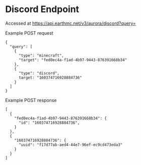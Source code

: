 # Discord Endpoint
Accessed at https://api.earthmc.net/v3/aurora/discord?query=

Example POST request
```json5
{
  "query": [
    {
      "type": "minecraft",
      "target": "fed0ec4a-f1ad-4b97-9443-876391668b34"
    },
    {
      "type": "discord",
      target: "160374716928884736"
    }
  ]
}
```

Example POST response
```json5
[
  {
    "fed0ec4a-f1ad-4b97-9443-876391668b34": {
      "id": "160374716928884736",
    }
  },
  {
    "160374716928884736": {
      "uuid": "f17d77ab-aed4-44e7-96ef-ec9cd473eda3"
    }
  }
]
```